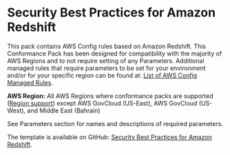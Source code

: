 # Security Best Practices for Amazon Redshift<a name="security-best-practices-for-redshift"></a>

 This pack contains AWS Config rules based on Amazon Redshift\. This Conformance Pack has been designed for compatibility with the majority of AWS Regions and to not require setting of any Parameters\. Additional managed rules that require parameters to be set for your environment and/or for your specific region can be found at: [List of AWS Config Managed Rules](https://docs.aws.amazon.com/config/latest/developerguide/managed-rules-by-aws-config.html)\. 

**AWS Region:** All AWS Regions where conformance packs are supported \([Region support](https://docs.aws.amazon.com/config/latest/developerguide/conformance-packs.html#conformance-packs-regions)\) except AWS GovCloud \(US\-East\), AWS GovCloud \(US\-West\), and Middle East \(Bahrain\)

 See Parameters section for names and descriptions of required parameters\. 

The template is available on GitHub: [Security Best Practices for Amazon Redshift](https://github.com/awslabs/aws-config-rules/blob/master/aws-config-conformance-packs/Security-Best-Practices-for-Redshift.yaml)\.